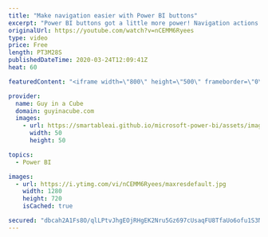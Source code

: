 ```yaml
---
title: "Make navigation easier with Power BI buttons"
excerpt: "Power BI buttons got a little more power! Navigation actions for Power BI buttons really streamline your reports and no longer require bookmarks.   Power BI Desktop Samples: https://github.com/microsoft/powerbi-desktop-samples  📢 Become a member: https://guyinacu.be/membership   *******************"
originalUrl: https://youtube.com/watch?v=nCEMM6Ryees
type: video
price: Free
length: PT3M28S
publishedDateTime: 2020-03-24T12:09:41Z
heat: 60

featuredContent: "<iframe width=\"800\" height=\"500\" frameborder=\"0\" src=\"https://www.youtube.com/embed/nCEMM6Ryees\" allow=\"accelerometer; autoplay; encrypted-media; gyroscope; picture-in-picture\" allowfullscreen></iframe>"

provider:
  name: Guy in a Cube
  domain: guyinacube.com
  images:
    - url: https://smartableai.github.io/microsoft-power-bi/assets/images/organizations/guyinacube.com-50x50.jpg
      width: 50
      height: 50

topics:
  - Power BI

images:
  - url: https://i.ytimg.com/vi/nCEMM6Ryees/maxresdefault.jpg
    width: 1280
    height: 720
    isCached: true

secured: "dbcah2A1Fs8O/qlLPtvJhgEOjRHgEK2Nru5Gz697cUsaqFU8TfaUo6ofu1S3N2b2KDtk0gQqJ/HzidkprtRKhiZv2XgyWl7Pe4UTHQ/RywiS/NxVlscjICqIzJMYYzhwl4X+1jqYKLJE5OSpBTK5RCsHoPWu7fzqQmrt77AXz5R6EC1R5OkxbX6i9FERMERQsoFPjtlgC6yjSUSKaFOF/MvyDK+7Qc46tTYu/2X/tLhADYsQfJdU7GKYgoSoeU6jwyXmT7di43xEmNM+R0EhDbxs0dH7RLmtZJYcyu/Chj7/cHBjj2rJHYSOnMcRnziKfxAUD+Ogz8PkPU8HerzSpa3oPIhWbnE2MkUUsuBCq4B41BxJwTOpuO+7yOY/Ni+yE8nwy4JzEpzypg08nYWxVbotvJQhoTG9KYoqG2xLUWw=;Sm6IsGxkkC3XtYvKBwwutA=="
---
```


